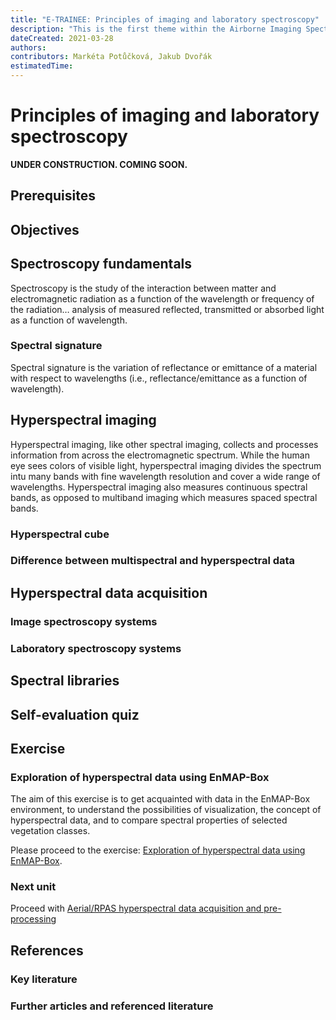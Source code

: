 ```yaml
---
title: "E-TRAINEE: Principles of imaging and laboratory spectroscopy"
description: "This is the first theme within the Airborne Imaging Spectroscopy Time Series Analysis module."
dateCreated: 2021-03-28
authors: 
contributors: Markéta Potůčková, Jakub Dvořák
estimatedTime:
---
```


# Principles of imaging and laboratory spectroscopy

**UNDER CONSTRUCTION. COMING SOON.**

## Prerequisites


## Objectives


## Spectroscopy fundamentals

Spectroscopy is the study of the interaction between matter and electromagnetic radiation
as a function of the wavelength or frequency of the radiation… analysis of measured
reflected, transmitted or absorbed light as a function of wavelength.



### Spectral signature

Spectral signature is the variation of reflectance or emittance of a material with respect
to wavelengths (i.e., reflectance/emittance as a function of wavelength).




## Hyperspectral imaging

Hyperspectral imaging, like other spectral imaging, collects and processes information
from across the electromagnetic spectrum. While the human eye sees colors of visible light,
hyperspectral imaging divides the spectrum intu many bands with fine wavelength resolution
and cover a wide range of wavelengths. Hyperspectral imaging also measures continuous
spectral bands, as opposed to multiband imaging which measures spaced spectral bands.

### Hyperspectral cube


### Difference between multispectral and hyperspectral data


## Hyperspectral data acquisition


### Image spectroscopy systems


### Laboratory spectroscopy systems


## Spectral libraries


## Self-evaluation quiz


## Exercise


### Exploration of hyperspectral data using EnMAP-Box

The aim of this exercise is to get acquainted with data in the EnMAP-Box environment, to understand the possibilities
of visualization, the concept of hyperspectral data, and to compare spectral properties of selected vegetation classes.

Please proceed to the exercise: [Exploration of hyperspectral data using EnMAP-Box](01_spectroscopy_principles_exercise.md).

### Next unit

Proceed with [Aerial/RPAS hyperspectral data acquisition and pre-processing](../02_aerial_acquisition_preprocessing/02_aerial_acquisition_preprocessing.md)


## References

### Key literature


### Further articles and referenced literature
